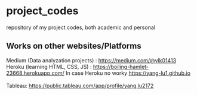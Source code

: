 # project_codes
repository of my project codes, both academic and personal

## Works on other websites/Platforms
Medium (Data analyzation projects) : https://medium.com/@ylk01413
<br />
Heroku (learning HTML, CSS, JS) : https://boiling-hamlet-23668.herokuapp.com/
In case Heroku no worky https://yang-lu1.github.io
<br />
<br />
Tableau: https://public.tableau.com/app/profile/yang.lu2172
